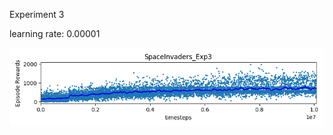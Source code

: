 Experiment 3

learning rate: 0.00001

![Results](https://github.com/andrewgough94/agents/blob/master/atari/experiments/hyperparameterExperiments/openai-2018-03-10-13-09-00-407048/Figure_1.png)
